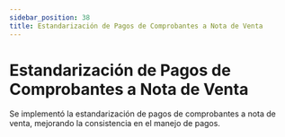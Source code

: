 ```yaml
---
sidebar_position: 38
title: Estandarización de Pagos de Comprobantes a Nota de Venta
---
```


# Estandarización de Pagos de Comprobantes a Nota de Venta

Se implementó la estandarización de pagos de comprobantes a nota de venta, mejorando la consistencia en el manejo de pagos.
